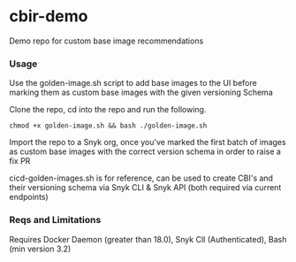 # cbir-demo
 Demo repo for custom base image recommendations

### Usage

Use the golden-image.sh script to add base images to the UI before marking them as custom base images with the given versioning Schema

Clone the repo, cd into the repo and run the following.

`chmod +x golden-image.sh && bash ./golden-image.sh`

Import the repo to a Snyk org, once you've marked the first batch of images as custom base images with the correct version schema in order to raise a fix PR

cicd-golden-images.sh is for reference, can be used to create CBI's and their versioning schema via Snyk CLI & Snyk API (both required via current endpoints)

### Reqs and Limitations

Requires Docker Daemon (greater than 18.0), Snyk ClI (Authenticated), Bash (min version 3.2)

